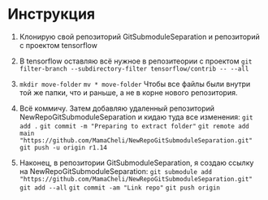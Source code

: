 # Инструкция

1. Клонирую свой репозиторий GitSubmoduleSeparation и репозиторий с проектом tensorflow

2. В tensorflow оставляю всё нужное в репозитеории с проектом `git filter-branch --subdirectory-filter tensorflow/contrib -- --all`

3. `mkdir move-folder`
`mv * move-folder`
Чтобы все файлы были внутри той же папки, что и раньше, а не в корне нового репозитория.

4. Всё коммичу. Затем добавляю удаленный репозиторий NewRepoGitSubmoduleSeparation и кидаю туда все изменения:
`git add .`
`git commit -m "Preparing to extract folder"`
`git remote add main "https://github.com/MamaCheli/NewRepoGitSubmoduleSeparation.git"`
`git push -u origin r1.14`

5. Наконец, в репозитории GitSubmoduleSeparation, я создаю ссылку на NewRepoGitSubmoduleSeparation:
`git submodule add "https://github.com/MamaCheli/NewRepoGitSubmoduleSeparation.git"`
`git add --all`
`git commit -am "Link repo"`
`git push origin`
